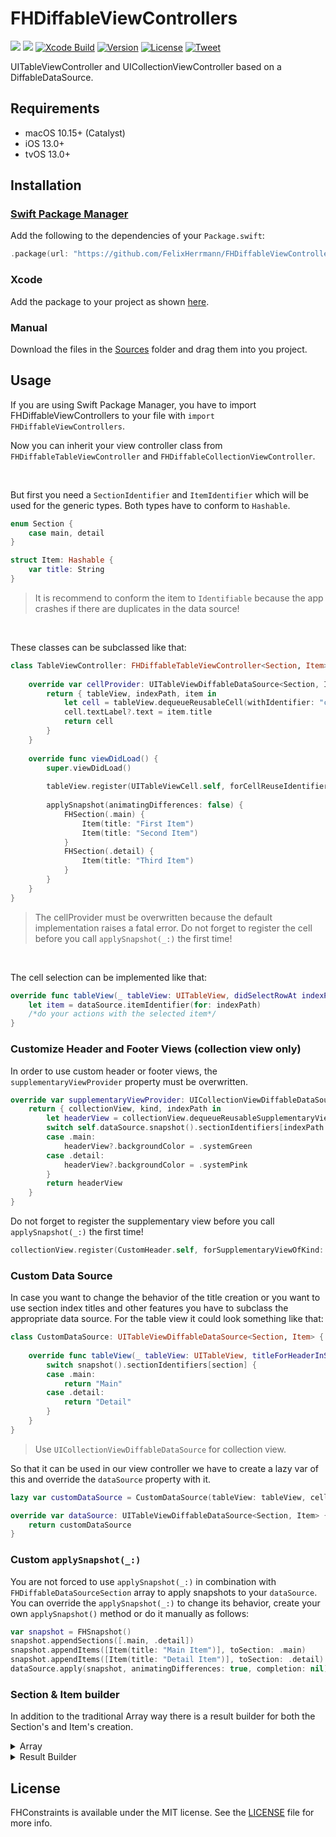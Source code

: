 # FHDiffableViewControllers

[![](https://img.shields.io/endpoint?url=https%3A%2F%2Fswiftpackageindex.com%2Fapi%2Fpackages%2FFelixHerrmann%2FFHDiffableViewControllers%2Fbadge%3Ftype%3Dswift-versions)](https://swiftpackageindex.com/FelixHerrmann/FHDiffableViewControllers)
[![](https://img.shields.io/endpoint?url=https%3A%2F%2Fswiftpackageindex.com%2Fapi%2Fpackages%2FFelixHerrmann%2FFHDiffableViewControllers%2Fbadge%3Ftype%3Dplatforms)](https://swiftpackageindex.com/FelixHerrmann/FHDiffableViewControllers)
[![Xcode Build](https://github.com/FelixHerrmann/FHDiffableViewControllers/actions/workflows/xcodebuild.yml/badge.svg)](https://github.com/FelixHerrmann/FHDiffableViewControllers/actions/workflows/xcodebuild.yml)
[![Version](https://img.shields.io/github/v/release/FelixHerrmann/FHDiffableViewControllers)](https://github.com/FelixHerrmann/FHDiffableViewControllers/releases)
[![License](https://img.shields.io/github/license/FelixHerrmann/FHDiffableViewControllers)](https://github.com/FelixHerrmann/FHDiffableViewControllers/blob/master/LICENSE)
[![Tweet](https://img.shields.io/twitter/url?style=social&url=https%3A%2F%2Fgithub.com%2FFelixHerrmann%2FFHDiffableViewControllers)](https://twitter.com/intent/tweet?text=Wow:&url=https%3A%2F%2Fgithub.com%2FFelixHerrmann%2FFHDiffableViewControllers)

UITableViewController and UICollectionViewController based on a DiffableDataSource.


## Requirements
- macOS 10.15+ (Catalyst)
- iOS 13.0+
- tvOS 13.0+


## Installation

### [Swift Package Manager](https://swift.org/package-manager/)

Add the following to the dependencies of your `Package.swift`:

```swift
.package(url: "https://github.com/FelixHerrmann/FHDiffableViewControllers.git", from: "x.x.x")
```

### Xcode

Add the package to your project as shown [here](https://developer.apple.com/documentation/swift_packages/adding_package_dependencies_to_your_app).

### Manual

Download the files in the [Sources](/Sources) folder and drag them into you project.


## Usage

If you are using Swift Package Manager, you have to import FHDiffableViewControllers to your file with `import FHDiffableViewControllers`.

Now you can inherit your view controller class from `FHDiffableTableViewController` and `FHDiffableCollectionViewController`. 

<br>

But first you need a `SectionIdentifier` and `ItemIdentifier` which will be used for the generic types. Both types have to conform to `Hashable`.

```swift
enum Section {
    case main, detail
}

struct Item: Hashable {
    var title: String
}
```
> It is recommend to conform the item to `Identifiable` because the app crashes if there are duplicates in the data source!

<br>

These classes can be subclassed like that:

```swift
class TableViewController: FHDiffableTableViewController<Section, Item> {
    
    override var cellProvider: UITableViewDiffableDataSource<Section, Item>.CellProvider {
        return { tableView, indexPath, item in
            let cell = tableView.dequeueReusableCell(withIdentifier: "cell", for: indexPath)
            cell.textLabel?.text = item.title
            return cell
        }
    }
    
    override func viewDidLoad() {
        super.viewDidLoad()
        
        tableView.register(UITableViewCell.self, forCellReuseIdentifier: "cell")
        
        applySnapshot(animatingDifferences: false) {
            FHSection(.main) {
                Item(title: "First Item")
                Item(title: "Second Item")
            }
            FHSection(.detail) {
                Item(title: "Third Item")
            }
        }
    }
}
```

> The cellProvider must be overwritten because the default implementation raises a fatal error.
> Do not forget to register the cell before you call `applySnapshot(_:)` the first time!

<br>

The cell selection can be implemented like that:

```swift
override func tableView(_ tableView: UITableView, didSelectRowAt indexPath: IndexPath) {
    let item = dataSource.itemIdentifier(for: indexPath)
    /*do your actions with the selected item*/
}
```

### Customize Header and Footer Views (collection view only)

In order to use custom header or footer views, the `supplementaryViewProvider` property must be overwritten.

```swift 
override var supplementaryViewProvider: UICollectionViewDiffableDataSource<Section, Item>.SupplementaryViewProvider? {
    return { collectionView, kind, indexPath in
        let headerView = collectionView.dequeueReusableSupplementaryView(ofKind: kind, withReuseIdentifier: "customHeader", for: indexPath) as? CustomHeader
        switch self.dataSource.snapshot().sectionIdentifiers[indexPath.section] {
        case .main:
            headerView?.backgroundColor = .systemGreen
        case .detail:
            headerView?.backgroundColor = .systemPink
        }
        return headerView
    }
}
```

Do not forget to register the supplementary view before you call `applySnapshot(_:)` the first time!

```swift
collectionView.register(CustomHeader.self, forSupplementaryViewOfKind: UICollectionView.elementKindSectionHeader, withReuseIdentifier: "customHeader")
```

### Custom Data Source

In case you want to change the behavior of the title creation or you want to use section index titles and other features you have to subclass the appropriate data source. For the table view it could look something like that:

```swift
class CustomDataSource: UITableViewDiffableDataSource<Section, Item> {
    
    override func tableView(_ tableView: UITableView, titleForHeaderInSection section: Int) -> String? {
        switch snapshot().sectionIdentifiers[section] {
        case .main:
            return "Main"
        case .detail:
            return "Detail"
        }
    }
}
```

> Use `UICollectionViewDiffableDataSource` for collection view.

So that it can be used in our view controller we have to create a lazy var of this and override the `dataSource` property with it.

```swift
lazy var customDataSource = CustomDataSource(tableView: tableView, cellProvider: cellProvider)

override var dataSource: UITableViewDiffableDataSource<Section, Item> {
    return customDataSource
}
```

### Custom `applySnapshot(_:)`

You are not forced to use `applySnapshot(_:)` in combination with `FHDiffableDataSourceSection` array to apply snapshots to your `dataSource`. You can override the `applySnapshot(_:)` to change its behavior, create your own `applySnapshot()` method or do it manually as follows:

```swift
var snapshot = FHSnapshot()
snapshot.appendSections([.main, .detail])
snapshot.appendItems([Item(title: "Main Item")], toSection: .main)
snapshot.appendItems([Item(title: "Detail Item")], toSection: .detail)
dataSource.apply(snapshot, animatingDifferences: true, completion: nil)
```

### Section & Item builder

In addition to the traditional Array way there is a result builder for both the Section's and Item's creation.

<details>
  <summary>Array</summary>

  ```swift
  applySnapshot([
      FHSection(.main, items: [
          Item(title: "First Item"),
          Item(title: "Second Item"),
      ]),
      FHSection(.detail, items: [
          Item(title: "Third Item"),
      ]),
  ])
  ```
</details>

<details>
  <summary>Result Builder</summary>

  ```swift
  applySnapshot {
      FHSection(.main) {
          Item(title: "First Item")
          Item(title: "Second Item")
      }
      FHSection(.detail) {
          Item(title: "Third Item")
      }
  }
  ```
</details>

## License

FHConstraints is available under the MIT license. See the [LICENSE](/LICENSE) file for more info.
